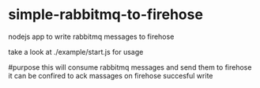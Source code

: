 # simple-rabbitmq-to-firehose
nodejs app to write rabbitmq messages to firehose

take a look at ./example/start.js for usage

#purpose
this will consume rabbitmq messages and send them to firehose
it can be confired to ack massages on firehose succesful write